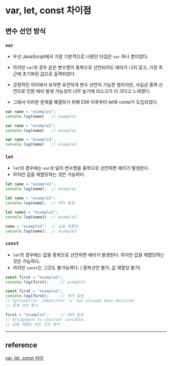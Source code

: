# var, let, const 차이점

## 변수 선언 방식

### `var`
* 우선 JavaScript에서 가장 기본적으로 나왔던 타입은 `var` 하나 뿐이었다. 

* 하지만 `var`의 경우 같은 변수명이 중복으로 선언되어도 에러가 나지 않고, 가장 최근에 초기화된 값으로 출력되었다.

* 긍정적인 의미에서 보자면 유연하게 변수 선언이 가능한 셈이지만, 사실상 중복 선언으로 인한 에러 발생 가능성이 너무 높기에 리스크가 더 크다고 느껴졌다.

* 그래서 이러한 문제를 해결하기 위해 ES6 이후부터 let와 const가 도입되었다. 
```javascript
var name = "example1";
console.log(name)   // example1

var name = "example2";
console.log(name)   // example2

var name = "example3";
console.log(name)   // example3
```


### `let`

* `let`의 경우에는 `var`과 달리 변수명을 중복으로 선언하면 에러가 발생한다. 
* 하지만 값을 재할당하는 것은 가능하다

```javascript
let name = "example1";
console.log(name);  // example1

let name = "example2";
console.log(name);  // 에러 발생

let name1 = "example2";
console.log(name1)  // example2

name = "example3";  // 값을 재할당.
console.log(name);  // example3
```

### `const`
* `let`의 경우에는 값을 중복으로 선언하면 에러가 발생한다. 하지만 값을 재할당하는 것은 가능하다.  
* 하지만 `const`는 그것도 불가능하다. ( 중복선언 불가, 값 재할당 불가)

```javascript
const first = "example1";
console.log(first);     // example1

const first = "example2";
console.log(first);     // 에러 발생
// SyntaxError: Identifier 'a' has already been declared
// 중복 선언 불가

first = "example3";     // 에러 발생
// Assignment to constant variable.
// 값을 재할당 하는 것도 불가
```
---

## reference

[var, let, const 차이](https://heinafantasy.com/153)

